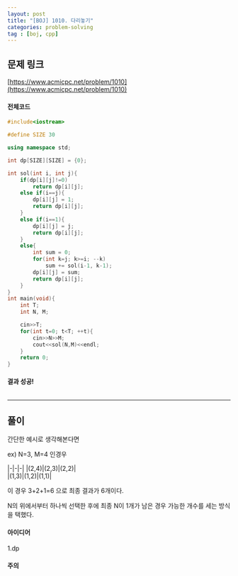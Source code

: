 ```yaml
---
layout: post
title: "[BOJ] 1010. 다리놓기"
categories: problem-solving
tag : [boj, cpp]
---
```


## 문제 링크<br>
 [https://www.acmicpc.net/problem/1010](https://www.acmicpc.net/problem/1010)<br>

#### 전체코드<br>
```cpp
#include<iostream>

#define SIZE 30

using namespace std;

int dp[SIZE][SIZE] = {0};

int sol(int i, int j){
    if(dp[i][j]!=0)
        return dp[i][j];
    else if(i==j){
        dp[i][j] = 1;
        return dp[i][j];
    }
    else if(i==1){
        dp[i][j] = j;
        return dp[i][j];
    }
    else{
        int sum = 0;
        for(int k=j; k>=i; --k)
            sum += sol(i-1, k-1);
        dp[i][j] = sum;
        return dp[i][j];
    }
}
int main(void){
    int T;
    int N, M;

    cin>>T;
    for(int t=0; t<T; ++t){
        cin>>N>>M;
        cout<<sol(N,M)<<endl;
    }
    return 0;
}
```

#### 결과 성공!<br>
![]()

---

## 풀이<br>
간단한 예시로 생각해본다면  

ex) N=3, M=4 인경우  

|-|-|-|
|(2,4)|(2,3)|(2,2)|   
|(1,3)|(1,2)|(1,1)|  

이 경우 3+2+1=6 으로 최종 결과가 6개이다.  

N의 위에서부터 하나씩 선택한 후에 최종 N이 1개가 남은 경우 가능한 개수를 세는 방식을 택했다.  


#### 아이디어 <br>
1.dp<br>

#### 주의 <br> 
